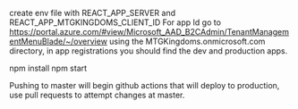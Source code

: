 
create env file with REACT_APP_SERVER and REACT_APP_MTGKINGDOMS_CLIENT_ID
For app Id go to https://portal.azure.com/#view/Microsoft_AAD_B2CAdmin/TenantManagementMenuBlade/~/overview using the MTGKingdoms.onmicrosoft.com
 directory, in app registrations you should find the dev and production apps.
 
npm install
npm start

Pushing to master will begin github actions that will deploy to production, use pull requests to attempt changes at master.
